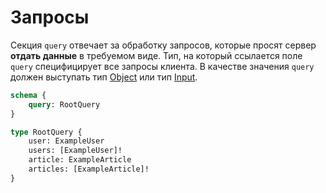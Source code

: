 # Запросы

Секция `query` отвечает за обработку запросов, которые просят сервер **отдать данные** в требуемом виде. 
Тип, на который ссылается поле `query` специфицирует все запросы клиента. В качестве значения `query` 
должен выступать тип [Object](/object) или тип [Input](/input).

```graphql
schema {
    query: RootQuery
}

type RootQuery {
    user: ExampleUser
    users: [ExampleUser]!
    article: ExampleArticle
    articles: [ExampleArticle]!
}
```
